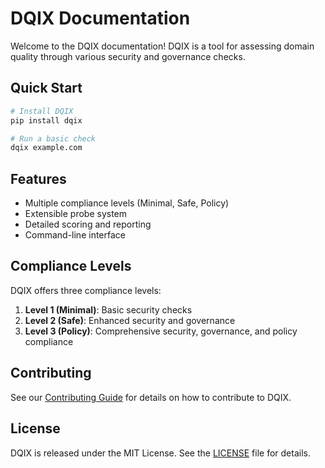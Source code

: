 # DQIX Documentation

Welcome to the DQIX documentation! DQIX is a tool for assessing domain quality through various security and governance checks.

## Quick Start

```bash
# Install DQIX
pip install dqix

# Run a basic check
dqix example.com
```

## Features

- Multiple compliance levels (Minimal, Safe, Policy)
- Extensible probe system
- Detailed scoring and reporting
- Command-line interface

## Compliance Levels

DQIX offers three compliance levels:

1. **Level 1 (Minimal)**: Basic security checks
2. **Level 2 (Safe)**: Enhanced security and governance
3. **Level 3 (Policy)**: Comprehensive security, governance, and policy compliance

## Contributing

See our [Contributing Guide](contributing.md) for details on how to contribute to DQIX.

## License

DQIX is released under the MIT License. See the [LICENSE](../LICENSE) file for details. 